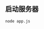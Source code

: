 <!--
 * @Author: your name
 * @Date: 2020-07-26 18:07:06
 * @LastEditTime: 2020-07-26 18:08:17
 * @LastEditors: Please set LastEditors
 * @Description: In User Settings Edit
 * @FilePath: /server/README.md
--> 
## 启动服务器
```
node app.js
```